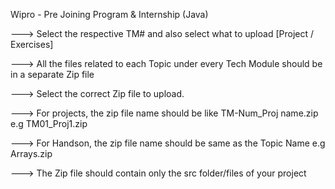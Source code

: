 
Wipro - Pre Joining Program & Internship (Java)


--->  Select the respective TM# and also select what to upload [Project / Exercises]

--->  All the files related to each Topic under every Tech Module should be in a separate Zip file

--->  Select the correct Zip file to upload.



--->  For projects, the zip file name should be like TM-Num_Proj name.zip e.g TM01_Proj1.zip

--->  For Handson, the zip file name should be same as the Topic Name e.g Arrays.zip

--->  The Zip file should contain only the src folder/files of your project
